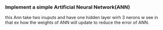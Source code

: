 ### Implement a simple Artificial Neural Network(ANN)
this Ann take two inuputs and have one hidden layer wirh 3 nerons w see in that ex how the weights of ANN will update to reduce the error of ANN.
